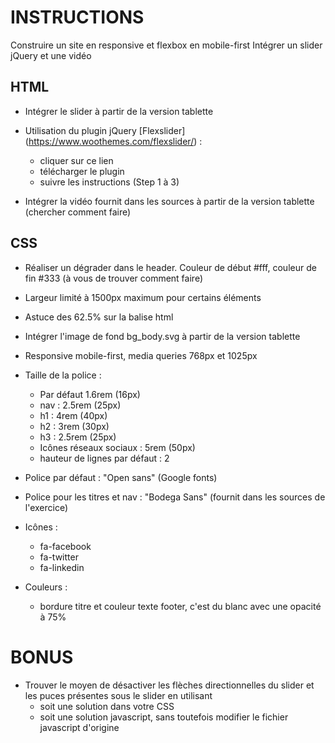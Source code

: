 # INSTRUCTIONS
Construire un site en responsive et flexbox en mobile-first
Intégrer un slider jQuery et une vidéo

## HTML
- Intégrer le slider à partir de la version tablette
- Utilisation du plugin jQuery [Flexslider] (https://www.woothemes.com/flexslider/) :
    - cliquer sur ce lien
    - télécharger le plugin
    - suivre les instructions (Step 1 à 3)

- Intégrer la vidéo fournit dans les sources à partir de la version tablette (chercher comment faire)

## CSS
- Réaliser un dégrader dans le header. Couleur de début #fff, couleur de fin #333 (à vous de trouver comment faire)
- Largeur limité à 1500px maximum pour certains éléments
- Astuce des 62.5% sur la balise html
- Intégrer l'image de fond bg_body.svg à partir de la version tablette
- Responsive mobile-first, media queries 768px et 1025px

- Taille de la police :
    - Par défaut 1.6rem (16px)
    - nav : 2.5rem (25px)
    - h1 : 4rem (40px)
    - h2 : 3rem (30px)
    - h3 : 2.5rem (25px)
    - Icônes réseaux sociaux : 5rem (50px)
    - hauteur de lignes par défaut : 2

- Police par défaut : "Open sans" (Google fonts)
- Police pour les titres et nav : "Bodega Sans" (fournit dans les sources de l'exercice)

- Icônes :
    - fa-facebook
    - fa-twitter
    - fa-linkedin 

- Couleurs :
    - bordure titre et couleur texte footer, c'est du blanc avec une opacité à 75%


# BONUS
- Trouver le moyen de désactiver les flèches directionnelles du slider et les puces présentes sous le slider en utilisant
    - soit une solution dans votre CSS
    - soit une solution javascript, sans toutefois modifier le fichier javascript d'origine

